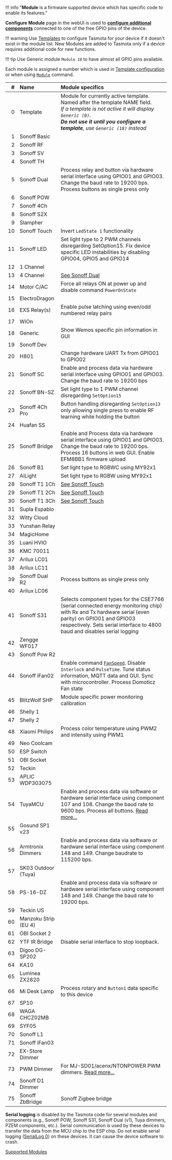 !!! info "**Module** is a firmware supported device which has specific code to enable its features."

**Configure Module** page in the webUI is used to **[configure additional components](Components)** connected to one of the free GPIO pins of the device.

!!! warning
    Use [Templates](Templates) to configure Tasmota for your device if it doesn't exist in the module list. New Modules are added to Tasmota only if a device requires additional code for new functions. 

!!! tip
     Use Generic module `Module 18` to have almost all GPIO pins available.

Each module is assigned a number which is used in [Template configuration](Templates#base) or when using [`Module`](Commands.md#module) command.

| #| Name| Module specifics
| ---: | :--- | :---
| 0 | Template | Module for currently active template. Named after the template NAME field.<br>*If a template is not active it will display `Generic (0)`.<br>**Do not use it until you configure a template**, use `Generic (18)` instead*|
<a id="SonoffBasic">	</a>	1	|	Sonoff Basic	|	
<a id="SonoffRF">	</a>	2	|	Sonoff RF	|	
<a id="SonoffSV">	</a>	3	|	Sonoff SV	|	
<a id="SonoffTh">	</a>	4	|	Sonoff TH	|	
<a id="SonoffDual">	</a>	5	|	Sonoff Dual	|	Process relay and button via hardware serial interface using GPIO01 and GPIO03. Change the baud rate to 19200 bps. Process buttons as single press only
<a id="SonoffPow">	</a>	6	|	Sonoff POW	|	
<a id="Sonoff4Ch">	</a>	7	|	Sonoff 4Ch	|	
<a id="SonoffS2X">	</a>	8	|	Sonoff S2X	|	
<a id="Slampher">	</a>	9	|	Slampher	|	
<a id="SonoffTouch">	</a>	10	|	Sonoff Touch	|	Invert `LedState 1` functionality
<a id="SonoffLED">	</a>	11	|	Sonoff LED	|	Set light type to 2 PWM channels disregarding SetOption15. Fix device specific LED instabilities by disabling GPIO04, GPIO5 and GPIO14
<a id="1Channel">	</a>	12	|	1 Channel	|	
<a id="4Channel">	</a>	13	|	4 Channel	|	[See Sonoff Dual](devices/Sonoff-Dual)
<a id="MotorC/AC">	</a>	14	|	Motor C/AC	|	Force all relays ON at power up and disable command `PowerOnState`
<a id="ElectroDragon">	</a>	15	|	ElectroDragon	|	
<a id="EXSRelays">	</a>	16	|	EXS Relay(s)	|	Enable pulse latching using even/odd numbered relay pairs
<a id="WiOn">	</a>	17	|	WiOn	|	
<a id="Generic">	</a>	18	|	Generic	|	Show Wemos specific pin information in GUI
<a id="SonoffDev">	</a>	19	|	Sonoff Dev	|	
<a id="H801">	</a>	20	|	H801	|	Change hardware UART Tx from GPIO01 to GPIO02
<a id="SonoffSC">	</a>	21	|	Sonoff SC	|	Enable and process data via hardware serial interface using GPIO01 and GPIO03. Change the baud rate to 19200 bps
<a id="SonoffBN-SZ">	</a>	22	|	Sonoff BN-SZ	|	Set light type to 1 PWM channel disregarding `SetOption15`
<a id="Sonoff4ChPro">	</a>	23	|	Sonoff 4Ch Pro	|	Button handling disregarding `SetOption13` only allowing single press to enable RF learning while holding the button
<a id="HuafanSS">	</a>	24	|	Huafan SS	|	
<a id="SonoffBridge">	</a>	25	|	Sonoff Bridge	|	Enable and Process data via hardware serial interface using GPIO01 and GPIO03. Change the baud rate to 19200 bps. Process 16 buttons in web GUI. Enable EFM8BB1 firmware upload
<a id="SonoffB1">	</a>	26	|	Sonoff B1	|	Set light type to RGBWC using MY92x1
<a id="AiLight">	</a>	27	|	AiLight	|	Set light type to RGBW using MY92x1
<a id="SonoffT11Ch">	</a>	28	|	Sonoff T1 1Ch	|	[See Sonoff Touch](devices/Sonoff-Touch)
<a id="SonoffT12Ch">	</a>	29	|	Sonoff T1 2Ch	|	[See Sonoff Touch](devices/Sonoff-Touch)
<a id="SonoffT13Ch">	</a>	30	|	Sonoff T1 3Ch	|	[See Sonoff Touch](devices/Sonoff-Touch)
<a id="SuplaEspablo">	</a>	31	|	Supla Espablo	|	
<a id="WittyCloud">	</a>	32	|	Witty Cloud	|	
<a id="YunshanRelay">	</a>	33	|	Yunshan Relay	|	
<a id="MagicHome">	</a>	34	|	MagicHome	|	
<a id="LuaniHVIO">	</a>	35	|	Luani HVIO	|	
<a id="KMC70011">	</a>	36	|	KMC 70011	|	
<a id="AriluxLC01">	</a>	37	|	Arilux LC01	|	
<a id="AriluxLC11">	</a>	38	|	Arilux LC11	|	
<a id="SonoffDualR2">	</a>	39	|	Sonoff Dual R2	|	Process buttons as single press only
<a id="AriluxLC06">	</a>	40	|	Arilux LC06	|	
<a id="SonoffS31">	</a>	41	|	Sonoff S31	|	Selects component types for the CSE7766 (serial connected energy monitoring chip) with Rx and Tx hardware serial (even parity) on GPIO01 and GPIO03 respectively. Sets serial interface to 4800 baud and disables serial logging
<a id="ZenggeWF017">	</a>	42	|	Zengge WF017	|	
<a id="SonoffPowR2">	</a>	43	|	Sonoff Pow R2	|	
<a id="SonoffIFan02">	</a>	44	|	Sonoff iFan02	|	Enable command [`FanSpeed`](Commands.md#fanspeed). Disable `Interlock` and `PulseTime`. Tune status information, MQTT data and GUI. Sync with microcontroller. Process Domoticz Fan state
<a id="BlitzwolfSHP">	</a>	45	|	BlitzWolf SHP	|	Module specific power monitoring calibration
<a id="Shelly1">	</a>	46	|	Shelly 1	|	
<a id="Shelly2">	</a>	47	|	Shelly 2	|	
<a id="XiaomiPhilips">	</a>	48	|	Xiaomi Philips	|	Process color temperature using PWM2 and intensity using PWM1
<a id="NeoCoolcam">	</a>	49	|	Neo Coolcam	|	
<a id="ESPSwitch">	</a>	50	|	ESP Switch	|	
<a id="OBISocket">	</a>	51	|	OBI Socket	|	
<a id="Teckin">	</a>	52	|	Teckin	|	
<a id="APLICWDP303075">	</a>	53	|	APLIC WDP303075	|	
<a id="TuyaMCU">	</a>	54	|	TuyaMCU	|	Enable and process data via software or hardware serial interface using component 107 and 108. Change the baud rate to 9600 bps. Process all buttons. [Read more...](TuyaMCU.md)
<a id="GosundSP1v23">	</a>	55	|	Gosund SP1 v23	|	
<a id="ArmtronixDimmers">	</a>	56	|	Armtronix Dimmers	|	Enable and process data via software or hardware serial interface using component 148 and 149. Change baudrate to 115200 bps.
<a id="SK03OutdoorTuya">	</a>	57	|	SK03 Outdoor (Tuya)	|	
<a id="PS-16-DZ">	</a>	58	|	PS-16-DZ	|	Enable and process data via software or hardware serial interface using component 148 and 149. Change the baud rate to 19200 bps.
<a id="TeckinUS">	</a>	59	|	Teckin US	|	
<a id="ManzokuStripEU_4">	</a>	60	|	Manzoku Strip (EU 4)	|	
<a id="OBISocket2">	</a>	61	|	OBI Socket 2	|	
<a id="YTFLRBridge">	</a>	62	|	YTF IR Bridge	|	Disable serial interface to stop loopback. 
<a id="DigooDG-SP202">	</a>	63	|	Digoo DG-SP202	|	
<a id="KA10">	</a>	64	|	KA10	|	
<a id="LumineaZX2820">	</a>	65	|	Luminea ZX2820	|	
<a id="MiDeskLamp">	</a>	66	|	Mi Desk Lamp	|	Process rotary and `Button1` data specific to this device
<a id="SP10">	</a>	67	|	SP10	|	
<a id="WAGACHCZ02MB">	</a>	68	|	WAGA CHCZ02MB	|	
<a id="SYF05">	</a>	69	|	SYF05	|	
<a id="SonoffL1">	</a>	70	|	Sonoff L1	|	
<a id="SonoffIFan03">	</a>	71	|	Sonoff iFan03	|	
<a id="EXSDimmer">	</a>	72	|	EX-Store Dimmer	|	
<a id="PWMDimmerSwitch">	</a>	73	|	PWM Dimmer	|	For MJ-SD01/acenx/NTONPOWER PWM dimmers. [Read more...](PWM-dimmer-switch.md)
<a id="D1">	</a>	74	|	Sonoff D1 Dimmer	|	
75 | Sonoff ZbBridge | Sonoff Zigbee bridge |

**Serial logging** is disabled by the Tasmota code for several modules and components (e.g., Sonoff POW, Sonoff S31, Sonoff Dual (v1), Tuya dimmers, PZEM components, etc.). Serial communication is used by these devices to transfer the data from the MCU chip to the ESP chip. Do not enable serial logging ([SerialLog 0](Commands.md#seriallog)) on these devices. It can cause the device software to crash.

[Supported Modules](Supported-Modules.md)
